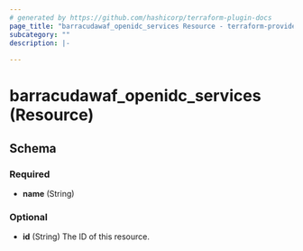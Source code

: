```yaml
---
# generated by https://github.com/hashicorp/terraform-plugin-docs
page_title: "barracudawaf_openidc_services Resource - terraform-provider-barracudawaf"
subcategory: ""
description: |-
  
---
```


# barracudawaf_openidc_services (Resource)





<!-- schema generated by tfplugindocs -->
## Schema

### Required

- **name** (String)

### Optional

- **id** (String) The ID of this resource.


